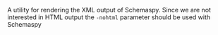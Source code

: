 A utility for rendering the XML output of Schemaspy. Since we are not interested in HTML output
the `-nohtml` parameter should be used with Schemaspy 




